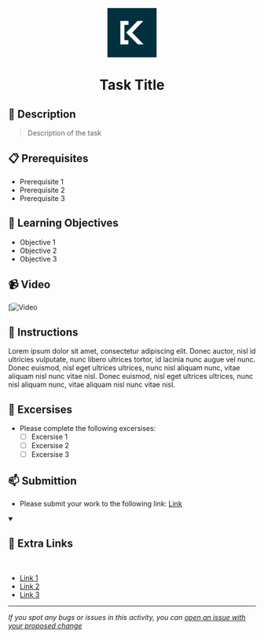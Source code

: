 <div align="center">
    <img src="logo.png" alt="Logo" width="100" height="100" align="center">
    <h1 align="center">Task Title</h3>
</div>

## 📝 Description
> Description of the task

## 📋 Prerequisites
- Prerequisite 1
- Prerequisite 2
- Prerequisite 3

## 🎯 Learning Objectives
- Objective 1
- Objective 2
- Objective 3

## 📹 Video
[![Video](https://www.youtube.com/watch?v=dQw4w9WgXcQ)

## 🔧 Instructions
Lorem ipsum dolor sit amet, consectetur adipiscing elit. Donec auctor, nisl id ultricies vulputate, nunc libero ultrices tortor, id lacinia nunc augue vel nunc. Donec euismod, nisl eget ultrices ultrices, nunc nisl aliquam nunc, vitae aliquam nisl nunc vitae nisl. Donec euismod, nisl eget ultrices ultrices, nunc nisl aliquam nunc, vitae aliquam nisl nunc vitae nisl.

## 🚀 Excersises
- Please complete the following excersises:
    - [ ] Excersise 1
    - [ ] Excersise 2
    - [ ] Excersise 3

## 📫 Submittion
- Please submit your work to the following link: [Link](https://www.google.com)

<details open>
<summary><h2>📌 Extra Links</h2></summary>
<br>
<ul>
    <li><a href="https://www.google.com">Link 1</a></li>
    <li><a href="https://www.google.com">Link 2</a></li>
    <li><a href="https://www.google.com">Link 3</a></li>
</ul>
</details>

------

_If you spot any bugs or issues in this activity, you can [open an issue with your proposed change](google.com)_